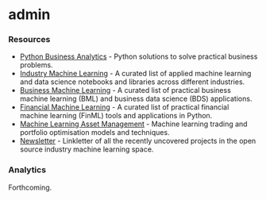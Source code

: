 # admin

### Resources

* [Python Business Analytics](https://github.com/firmai/python-business-analytics) - Python solutions to solve practical business problems. 
* [Industry Machine Learning](https://github.com/firmai/industry-machine-learning) - A curated list of applied machine learning and data science notebooks and libraries across different industries.
* [Business Machine Learning](https://github.com/firmai/business-machine-learning) - A curated list of practical business machine learning (BML) and business data science (BDS) applications.
* [Financial Machine Learning](https://github.com/firmai/financial-machine-learning) - A curated list of practical financial machine learning (FinML) tools and applications in Python.
* [Machine Learning Asset Management](https://github.com/firmai/machine-learning-asset-management) - Machine learning trading and portfolio optimisation models and techniques.
* [Newsletter](https://mailchi.mp/a0e3989a5dc4/firmaikaggle) -  Linkletter of all the recently uncovered projects in the open source industry machine learning space.

### Analytics

Forthcoming. 
